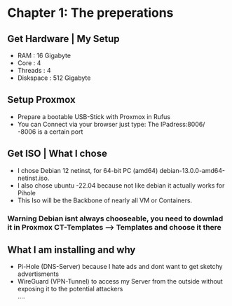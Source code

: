 # Chapter 1: The preperations 
## Get Hardware   | My Setup <br>
- RAM        : 16 Gigabyte<br>
- Core       : 4<br>
- Threads    : 4<br>
- Diskspace  : 512 Gigabyte <br>

## Setup Proxmox
- Prepare a bootable USB-Stick with Proxmox in Rufus
- You can Connect via your browser just type: The IPadress:8006/ <br>
-8006 is a certain port <br>

## Get ISO        | What I chose
- I chose Debian 12  netinst, for 64-bit PC (amd64) debian-13.0.0-amd64-netinst.iso.<br>
- I also chose ubuntu -22.04 because not like debian it actually works for Pihole <br>
- This Iso will be the Backbone of nearly all VM or Containers.<br>
### Warning Debian isnt always chooseable, you need to downlad it in Proxmox CT-Templates --> Templates and choose it there <br>
## What I am installing and why
- Pi-Hole (DNS-Server) because I hate ads and dont want to get sketchy advertisments <br>
- WireGuard (VPN-Tunnel) to access my Server from the outside without exposing it to the potential attackers <br>
....<br>

